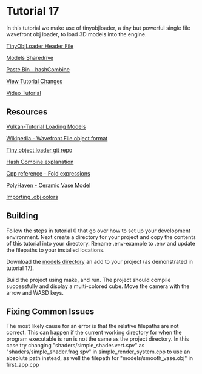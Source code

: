 # Tutorial 17

In this tutorial we make use of tinyobjloader, a tiny but powerful single file wavefront obj loader, to load 3D models into the engine.

[TinyObjLoader Header File](https://github.com/tinyobjloader/tinyobjloader/blob/master/tiny_obj_loader.h)

[Models Sharedrive](https://drive.google.com/drive/folders/1QuvSRG4HCxCfC5k0F5G03tNwUQoqE8f3?usp=sharing)

[Paste Bin - hashCombine](https://pastebin.com/sRu5PiMs)

[View Tutorial Changes](https://github.com/blurrypiano/littleVulkanEngine/commit/b1b665ed9eb82c69f99e56fe42e82d081a4a9203) 

[Video Tutorial](https://youtu.be/jdiPVfIHmEA)

## Resources

[Vulkan-Tutorial Loading Models](https://vulkan-tutorial.com/Loading_models)

[Wikipedia - Wavefront File object format](https://en.wikipedia.org/wiki/Wavefront_.obj_file)

[Tiny object loader git repo](https://github.com/tinyobjloader/tinyobjloader)

[Hash Combine explanation](https://stackoverflow.com/a/57595105)

[Cpp reference - Fold expressions](https://en.cppreference.com/w/cpp/language/fold)

[PolyHaven - Ceramic Vase Model](https://polyhaven.com/a/ceramic_vase_01)

[Importing .obj colors](https://blender.stackexchange.com/questions/31997/how-can-i-get-vertex-painted-obj-files-to-import-into-blender)

## Building

Follow the steps in tutorial 0 that go over how to set up your development environment. Next create a directory for your project and copy the contents of this tutorial into your directory. Rename .env-example to .env and update the filepaths to your installed locations.

Download the [models directory](https://drive.google.com/drive/folders/1QuvSRG4HCxCfC5k0F5G03tNwUQoqE8f3?usp=sharing) an add to your project (as demonstrated in tutorial 17).

Build the project using make, and run. The project should compile successfully and display a multi-colored cube. Move the camera with the arrow and WASD keys.

## Fixing Common Issues

The most likely cause for an error is that the relative filepaths are not correct. This can happen if the current working directory for when the program executable is run is not the same as the project directory. In this case try changing "shaders/simple_shader.vert.spv" as "shaders/simple_shader.frag.spv" in simple_render_system.cpp to use an absolute path instead, as well the filepath for "models/smooth_vase.obj" in first_app.cpp


